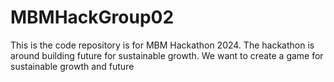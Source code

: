 # MBMHackGroup02


This is the code repository is for MBM Hackathon 2024. The hackathon is around building future for sustainable growth. 
We want to create a game for sustainable growth and future
